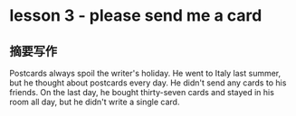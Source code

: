 # lesson 3 - please send me a card

## 摘要写作

Postcards always spoil the writer's holiday.
He went to Italy last summer, but he thought about postcards every day.
He didn't send any cards to his friends. 
On the last day, he bought thirty-seven cards and stayed in his room all day, but he didn't write a single card.
